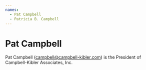```yaml
---
names:
  - Pat Campbell
  - Patricia B. Campbell
---
```


# Pat Campbell

Pat Campbell (campbell@campbell-kibler.com) is the President of Campbell-Kibler Associates, Inc.
